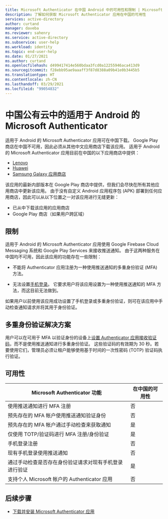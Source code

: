 ```yaml
---
title: Microsoft Authenticator 在中国 Android 中的可用性和限制 | Microsoft Docs
description: 了解如何获取 Microsoft Authenticator 应用在中国的可用性
services: active-directory
author: curtand
manager: daveba
ms.reviewer: sahenry
ms.service: active-directory
ms.subservice: user-help
ms.workload: identity
ms.topic: end-user-help
ms.date: 01/27/2021
ms.author: curtand
ms.openlocfilehash: d499417414e560bdaa3fcd0a12255946aca413d9
ms.sourcegitcommit: f28ebb95ae9aaaff3f87d8388a09b41e0b3445b5
ms.translationtype: HT
ms.contentlocale: zh-CN
ms.lasthandoff: 03/29/2021
ms.locfileid: "99054832"
---
```

# <a name="microsoft-authenticator-for-android-in-the-public-cloud-in-china"></a>中国公有云中的适用于 Android 的 Microsoft Authenticator

适用于 Android 的 Microsoft Authenticator 应用可在中国下载。 Google Play 商店在中国不可用，因此必须从其他中文应用商店下载该应用。 适用于 Android 的 Microsoft Authenticator 应用目前在中国的以下应用商店中提供：

- [Lenovo](https://www.lenovomm.com/appdetail/com.azure.authenticator/20197724)
- [Huawei](https://appgallery.cloud.huawei.com/uowap/index.html#/detailApp/C100262999?source=appshare&subsource=C100262999&shareTo=weixin&locale=zh_CN)
- [Samsung Galaxy 应用商店](http://apps.samsung.com/appquery/appDetail.as?appId=com.azure.authenticator)

该应用的最新内部版本在 Google Play 商店中提供，但我们会尽快在所有其他应用商店中更新该应用。 由于没有自定义 Android 应用程序包 (APK) 部署到任何应用商店，因此可以从以下位置之一对该应用进行无缝更新：

- 已从中下载该应用的应用商店
- Google Play 商店（如果用户跨区域）

## <a name="limitations"></a>限制

适用于 Android 的 Microsoft Authenticator 应用使用 Google Firebase Cloud Messaging 系统和 Google Play Services 来接收推送通知。 由于这两种服务在中国均不可用，因此该应用的功能存在一些限制：

- 不能将 Authenticator 应用注册为一种使用推送通知的多重身份验证 (MFA) 方法。

- 无法设置[手机登录](../authentication/howto-authentication-sms-signin.md)。 它要求用户将该应用设置为一种使用推送通知的 MFA 方法，而这目前无法做到。

如果用户以前使用该应用成功设置了手机登录或多重身份验证，则可在该应用中手动检查通知请求并将其用于身份验证。

## <a name="multi-factor-authentication-workaround"></a>多重身份验证解决方案

用户可以在可用于 MFA 以验证身份的设备上[设置 Authenticator 应用接收验证码](multi-factor-authentication-setup-auth-app.md#set-up-the-microsoft-authenticator-app-to-use-verification-codes)，而不是使用推送通知进行多重身份验证。 这些验证码的有效期为 30 秒。若要使用它们，管理员必须让租户能够使用基于时间的一次性密码 (TOTP) 验证码执行验证。

## <a name="availability"></a>可用性

Microsoft Authenticator 功能 | 在中国的可用性
------------------------------- | ---------------------
使用推送通知进行 MFA 注册 | 否
预先存在的 MFA 帐户使用推送通知验证身份 | 否
预先存在的 MFA 帐户通过手动检查来获取通知 | 是
仅使用 TOTP/验证码进行 MFA 注册/身份验证 | 是
手机登录注册 | 否
现有手机登录使用推送通知 | 否
通过手动检查是否存在身份验证请求对现有手机登录进行验证 | 是
支持个人 Microsoft 帐户的 Authenticator 应用 | 否

## <a name="next-steps"></a>后续步骤

- [下载并安装 Microsoft Authenticator 应用](user-help-auth-app-download-install.md)
